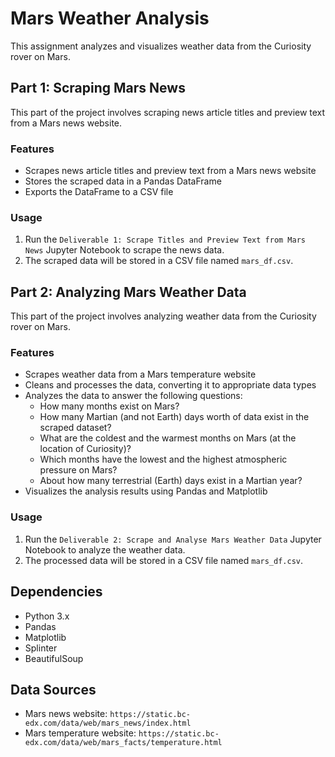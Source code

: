 # Mars Weather Analysis

This assignment analyzes and visualizes weather data from the Curiosity rover on Mars.

## Part 1: Scraping Mars News

This part of the project involves scraping news article titles and preview text from a Mars news website.

### Features

- Scrapes news article titles and preview text from a Mars news website
- Stores the scraped data in a Pandas DataFrame
- Exports the DataFrame to a CSV file

### Usage

1. Run the `Deliverable 1: Scrape Titles and Preview Text from Mars News` Jupyter Notebook to scrape the news data.
2. The scraped data will be stored in a CSV file named `mars_df.csv`.

## Part 2: Analyzing Mars Weather Data

This part of the project involves analyzing weather data from the Curiosity rover on Mars.

### Features

- Scrapes weather data from a Mars temperature website
- Cleans and processes the data, converting it to appropriate data types
- Analyzes the data to answer the following questions:
  - How many months exist on Mars?
  - How many Martian (and not Earth) days worth of data exist in the scraped dataset?
  - What are the coldest and the warmest months on Mars (at the location of Curiosity)?
  - Which months have the lowest and the highest atmospheric pressure on Mars?
  - About how many terrestrial (Earth) days exist in a Martian year?
- Visualizes the analysis results using Pandas and Matplotlib

### Usage

1. Run the `Deliverable 2: Scrape and Analyse Mars Weather Data` Jupyter Notebook to analyze the weather data.
2. The processed data will be stored in a CSV file named `mars_df.csv`.

## Dependencies

- Python 3.x
- Pandas
- Matplotlib
- Splinter
- BeautifulSoup

## Data Sources

- Mars news website: `https://static.bc-edx.com/data/web/mars_news/index.html`
- Mars temperature website: `https://static.bc-edx.com/data/web/mars_facts/temperature.html`
